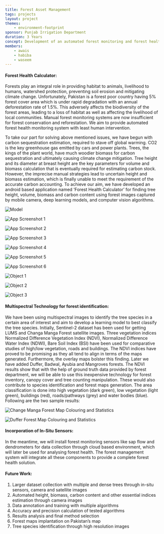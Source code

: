```yaml
---
title: Forest Asset Management
tags: projects
layout: project
themes:
    - environment-footprint
sponsor: Punjab Irrigation Department
duration: 3 Years
concept: Development of an automated forest monitoring and forest health management system that involves estimation of forest volume, biomass, carbon content, species identification, canopy cover, tree count and carbon sequestration with the help of satellite imagery, in-situ sensors and camera images.
members: 
    - awais
    - habiba
    - waseem
---
```


#### Forest Health Calculator:

Forests play an integral role in providing habitat to animals, livelihood to humans, watershed protection, preventing soil erosion and mitigating climate change. Unfortunately, Pakistan is a forest poor country having 5% forest cover area which is under rapid degradation with an annual deforestation rate of 1.5%. This adversely affects the biodiversity of the forest areas, leading to a loss of habitat as well as affecting the livelihood of local communities. Manual forest monitoring systems are now insufficient for forest conservation and reforestation. We aim to provide automated forest health monitoring system with least human intervention. 

To take our part for solving above mentioned issues, we have begun with carbon sequestration estimation, required to stave off global warming. CO2 is the key greenhouse gas emitted by cars and power plants. Trees, the kings of the plant world, have much woodier biomass for carbon sequestration and ultimately causing climate change mitigation.  Tree height and its diameter at breast height are the key parameters for volume and biomass calculation that is eventually required for estimating carbon stock. However, the imprecise manual strategies lead to uncertain height and biomass estimation, which is finally unable to meet the requirement of the accurate carbon accounting. To achieve our aim, we have developed an android based application named ‘Forest Health Calculator’ for finding tree height, volume, biomass and carbon content using forest images captured by mobile camera, deep learning models, and computer vision algorithms.

![Model](model.png "Model")

![App Screenshot 1](app1.jpg "App Screenshot 1")

![App Screenshot 2](app2.jpg "App Screenshot 2")

![App Screenshot 3](app3.jpg "App Screenshot 3")

![App Screenshot 4](app4.jpg "App Screenshot 4")

![App Screenshot 5](app5.jpg "App Screenshot 5")

![App Screenshot 6](app6.jpg "App Screenshot 6")

![Object 1](obj1.png "Object 1")

![Object 2](obj2.png "Object 2")

![Object 3](obj3.png "Object 3")

#### Multispectral Technology for forest identification:

We have been using multispectral images to identify the tree species in a certain area of interest and aim to develop a learning model to best classify the tree species. Initially, Sentinel-2 dataset has been used for getting LUMS and Changa Manga Forest satellite images. Three vegetation indices Normalized Difference Vegetation Index (NDVI), Normalized Difference Water Index (NDWI), Bare Soil Index (BSI) have been used for comparative studies of high/low vegetation, roads and buildings. The NDVI indices have proved to be promising as they all tend to align in terms of the maps generated. Furthermore, the overlay maps bolster this finding. Later we have added Duffer, Badwal, Ayubia and Mangroves forests. The NDVI results show that with the help of ground truth data provided by forest department, we will be able to use this inexpensive technology for forest inventory, canopy cover and tree counting manipulation. These would also contribute to species identification and forest maps generation. The area classification is done into high vegetation (dark green), low vegetation (light green), buildings (red), roads/pathways (grey) and water bodies (blue). Following are the two sample results:

![Change Manga Forest Map Colouring and Statistics](ChangaManga.png "Change Manga Forest Map Colouring and Statistics")

![Duffer Forest Map Colouring and Statistics](DufferForest.png "Duffer Forest Map Colouring and Statistics")

#### Incorporation of In-Situ Sensors:
In the meantime, we will install forest monitoring sensors like sap flow and dendrometers for data collection through cloud based environment, which will later be used for analysing forest health. 
The forest management system will integrate all these components to provide a complete forest health solution.  

#### Future Work:
1. Larger dataset collection with multiple and dense trees through in-situ sensors, camera and satellite images
2. Automated height, biomass, carbon content and other essential indices estimation through camera images
3. Data annotation and training with multiple algorithms
4. Accuracy and precision calculation of tested algorithms 
5. Results analysis and final method selection
6. Forest maps implantation on Pakistan’s map
7. Tree species identification through high resolution images